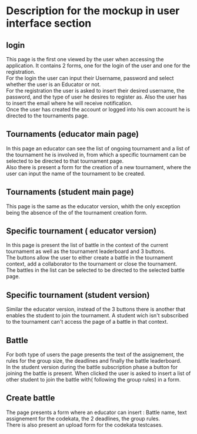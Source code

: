 # Description for the mockup in user interface section

## login

This page is the first one viewed by the user when accessing the application. It contains 2 forms, one for the login of the user and one for the registration.  
For the login the user can input their Username, password and select whether the user is an Educator or not.  
For the registration the user is asked to insert their desired username, the password, and the type of user he desires to register as. Also the user has to insert the email where he will receive notification.  
Once the user has created the account or logged into his own account he is directed to the tournaments page.

## Tournaments (educator main page)

In this page an educator can see the list of ongoing tournament and a list of the tournament he is involved in, from which a specific tournament can be selected to be directed to that tournament page.  
Also there is present a form for the creation of a new tournament, where the user can input the name of the tournament to be created.

## Tournaments (student main page)

This page is the same as the educator version, whith the only exception being the absence of the of the tournament creation form.

## Specific tournament ( educator version)

In this page is present the list of battle in the context of the current tournament as well as the tournament leaderboard and 3 buttons.  
The buttons allow the user to either create a battle in the tournament context, add a collaborator to the tournament or close the tournament.  
The battles in the list can be selected to be directed to the selected battle page.

## Specific tournament (student version)

Similar the educator version, instead of the 3 buttons there is another that enables the student to join the tournament. A student wich isn't subscribed to the tournament can't access the page of a battle in that context.

## Battle

For both type of users the page presents the text of the assignement, the rules for the group size, the deadlines and finally the battle leaderboard.  
In the student version during the battle subscription phase a button for joining the battle is present. When clicked the user is asked to insert a list of other student to join the battle with( following the group rules) in a form.

## Create battle

The page presents a form where an educator can insert : Battle name, text assignement for the codekata, the 2 deadlines, the group rules.  
There is also present an upload form for the codekata testcases.
